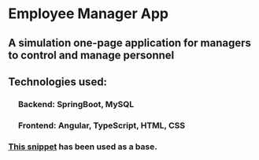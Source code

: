 # Employee Manager App

## A simulation one-page application for managers to control and manage personnel

## Technologies used:
### &emsp; Backend: SpringBoot, MySQL
### &emsp; Frontend: Angular, TypeScript, HTML, CSS

### [This snippet](https://www.bootdey.com/snippets/view/bs4-contact-cards) has been used as a base.

